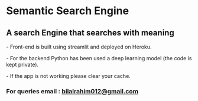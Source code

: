 # Semantic Search Engine

## A search Engine that searches with meaning

<p> - Front-end is built using streamlit and deployed on Heroku. </p>

<p> - For the backend Python has been used a deep learning model (the code is kept private). </p>

<p> - If the app is not working please clear your cache.

### For queries email : bilalrahim012@gmail.com
